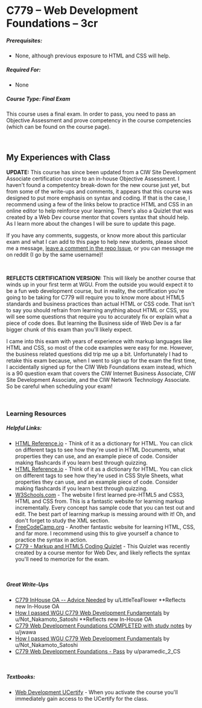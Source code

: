 # C779 – Web Development Foundations – 3cr
<h5>Prerequisites:</h5>
<ul>
<li>None, although previous exposure to HTML and CSS will help.</li>
</ul>

<h5>Required For:</h5>
<ul>
<li>None</li>
</ul>

<h5><b>Course Type:</b> Final Exam</h5>
<p>This course uses a final exam. In order to pass, you need to pass an Objective Assessment and prove competency in the course competencies (which can be found on the course page).</p>

<br />

<h2>My Experiences with Class</h2>
<p><b>UPDATE:</b> This course has since been updated from a CIW Site Development Associate certification course to an in-house Objective Assessment. I haven't found a competentcy break-down for the new course just yet, but from some of the write-ups and comments, it appears that this course was designed to put more emphasis on syntax and coding. If that is the case, I recommend using a few of the links below to practice HTML and CSS in an online editor to help reinforce your learning. There's also a Quizlet that was created by a Web Dev course mentor that covers syntax that should help. As I learn more about the changes I will be sure to update this page.</p>
<p>If you have any comments, suggests, or know more about this particular exam and what I can add to this page to help new students, please shoot me a message, <a href="https://github.com/Krautpaddy/myBSCS-Classes-Notes/issues/1">leave a comment in the repo Issue</a>, or you can message me on reddit (I go by the same username)!</p>
<br />
<p><b>REFLECTS CERTIFICATION VERSION:</b> This will likely be another course that winds up in your first term at WGU. From the outside you would expect it to be a fun web development course, but in reality, the certification you're going to be taking for C779 will require you to know more about HTML5 standards and business practices than actual HTML or CSS code. That isn't to say you should refrain from learning anything about HTML or CSS, you will see some questions that require you to accurately fix or explain what a piece of code does. But learning the Business side of Web Dev is a far bigger chunk of this exam than you'll likely expect.</p>
<p>I came into this exam with years of experience with markup languages like HTML and CSS, so most of the code examples were easy for me. However, the business related questions did trip me up a bit. Unfortunately I had to retake this exam because, when I went to sign up for the exam the first time, I accidentally signed up for the CIW Web Foundations exam instead, which is a 90 question exam that covers the CIW Internet Business Associate, CIW Site Development Associate, and the CIW Network Technology Associate. So be careful when scheduling your exam!</p>

<br />

<h3>Learning Resources</h3>

<h5>Helpful Links:</h5>
<ul>
  <li><a href="https://htmlreference.io/">HTML Reference.io</a> - Think of it as a dictionary for HTML. You can click on different tags to see how they're used in HTML Documents, what properties they can use, and an example piece of code. Consider making flashcards if you learn best through quizzing.</li>
    <li><a href="https://cssreference.io//">HTML Reference.io</a> - Think of it as a dictionary for HTML. You can click on different tags to see how they're used in CSS Style Sheets, what properties they can use, and an example piece of code. Consider making flashcards if you learn best through quizzing.</li>
  <li><a href="https://www.w3schools.com/">W3Schools.com</a> - The website I first learned pre-HTML5 and CSS3, HTML and CSS from. This is a fantastic website for learning markup incrementally. Every concept has sample code that you can test out and edit. The best part of learning markup is messing around with it! Oh, and don't forget to study the XML section.</li>
  <li><a href="https://www.freecodecamp.org/">FreeCodeCamp.org</a> - Another fantastic website for learning HTML, CSS, and far more. I recommend using this to give yourself a chance to practice the syntax in action.</li>
  <li><a href="https://quizlet.com/571834035/c779-markup-and-html5-coding-quizlet-flash-cards/">C779 - Markup and HTML5 Coding Quizlet</a> - This Quizlet was recently created by a course mentor for Web Dev, and likely reflects the syntax you'll need to memorize for the exam.</li>
</ul>

<br />

<h5>Great Write-Ups</h5>
<ul>
  <li><a href="https://www.reddit.com/r/WGU_CompSci/comments/fdh6op/c779_inhouse_oa_advice_needed/">C779 InHouse OA -- Advice Needed</a> by u/LittleTeaFlower **Reflects new In-House OA</li>
  <li><a href="https://www.reddit.com/r/WGU_CompSci/comments/i9i4mm/how_i_passed_wgu_c779_web_development_fundamentals/">How I passed WGU C779 Web Development Fundamentals</a> by u/Not_Nakamoto_Satoshi **Reflects new In-House OA</li>
  <li><a href="https://www.reddit.com/r/WGU/comments/7ttas7/c779_web_development_foundations_completed_with/">C779 Web Development Foundations COMPLETED with study notes</a> by u/jwawa</li>
  <li><a href="https://www.reddit.com/r/WGU_CompSci/comments/i9i4mm/how_i_passed_wgu_c779_web_development_fundamentals/">How I passed WGU C779 Web Development Fundamentals</a> by u/Not_Nakamoto_Satoshi</li>
  <li><a href="https://www.reddit.com/r/WGU_CompSci/comments/bgr4fi/c779_web_development_foundations_pass/">C779 Web Development Foundations - Pass</a> by u/paramedic_2_CS</li>
</ul>

<br />

<h5>Textbooks:</h5>
<ul>
  <li><a href="https://wgu.ucertify.com/">Web Development UCertify</a> - When you activate the course you'll immediately gain access to the UCertify for the class.</li>
</ul>
